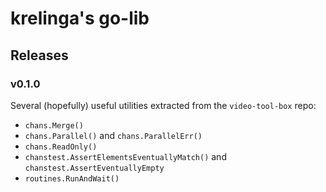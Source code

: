 # krelinga's go-lib

## Releases

### v0.1.0

Several (hopefully) useful utilities extracted from the `video-tool-box` repo:

- `chans.Merge()`
- `chans.Parallel()` and `chans.ParallelErr()`
- `chans.ReadOnly()`
- `chanstest.AssertElementsEventuallyMatch()` and `chanstest.AssertEventuallyEmpty`
- `routines.RunAndWait()`